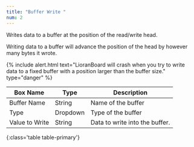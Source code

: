 ```yaml
---
title: "Buffer Write "
num: 2
---
```


Writes data to a buffer at the position of the read/write head.

Writing data to a buffer will advance the position of the head by however many bytes it wrote.

{% include alert.html text="LioranBoard will crash when you try to write data to a fixed buffer with a position larger than the buffer size." type="danger" %} 

| Box Name | Type | Description | 
|-------|--------|--------
|Buffer Name	|String	| Name of the buffer
|Type	|Dropdown	| Type of the buffer
|Value to Write	|String	| Data to write into the buffer.
{:class='table table-primary'}









